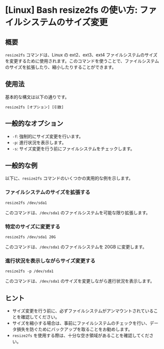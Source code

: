 # [Linux] Bash resize2fs の使い方: ファイルシステムのサイズ変更

## 概要
`resize2fs` コマンドは、Linux の ext2、ext3、ext4 ファイルシステムのサイズを変更するために使用されます。このコマンドを使うことで、ファイルシステムのサイズを拡張したり、縮小したりすることができます。

## 使用法
基本的な構文は以下の通りです。

```
resize2fs [オプション] [引数]
```

## 一般的なオプション
- `-f`: 強制的にサイズ変更を行います。
- `-p`: 進行状況を表示します。
- `-s`: サイズ変更を行う前にファイルシステムをチェックします。

## 一般的な例
以下に、`resize2fs` コマンドのいくつかの実用的な例を示します。

### ファイルシステムのサイズを拡張する
```
resize2fs /dev/sda1
```
このコマンドは、`/dev/sda1` のファイルシステムを可能な限り拡張します。

### 特定のサイズに変更する
```
resize2fs /dev/sda1 20G
```
このコマンドは、`/dev/sda1` のファイルシステムを 20GB に変更します。

### 進行状況を表示しながらサイズ変更する
```
resize2fs -p /dev/sda1
```
このコマンドは、`/dev/sda1` のサイズを変更しながら進行状況を表示します。

## ヒント
- サイズ変更を行う前に、必ずファイルシステムがアンマウントされていることを確認してください。
- サイズを縮小する場合は、事前にファイルシステムのチェックを行い、データ損失を防ぐためにバックアップを取ることをお勧めします。
- `resize2fs` を使用する際は、十分な空き領域があることを確認してください。